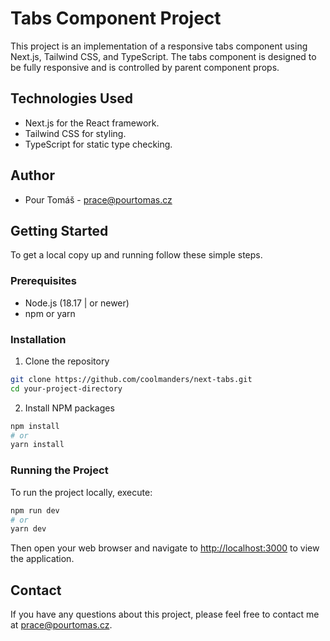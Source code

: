 # Tabs Component Project

This project is an implementation of a responsive tabs component using Next.js, Tailwind CSS, and TypeScript. The tabs component is designed to be fully responsive and is controlled by parent component props.

## Technologies Used

- Next.js for the React framework.
- Tailwind CSS for styling.
- TypeScript for static type checking.

## Author

- Pour Tomáš - prace@pourtomas.cz

## Getting Started

To get a local copy up and running follow these simple steps.

### Prerequisites

- Node.js (18.17 | or newer)
- npm or yarn

### Installation

1. Clone the repository
```bash
git clone https://github.com/coolmanders/next-tabs.git
cd your-project-directory
```

2. Install NPM packages
```bash
npm install
# or
yarn install
```

### Running the Project

To run the project locally, execute:
```bash
npm run dev
# or
yarn dev
```

Then open your web browser and navigate to [http://localhost:3000](http://localhost:3000) to view the application.

## Contact

If you have any questions about this project, please feel free to contact me at prace@pourtomas.cz.
